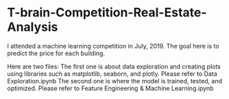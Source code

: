 # T-brain-Competition-Real-Estate-Analysis
I attended a machine learning competition in July, 2019.
The goal here is to predict the price for each building.

Here are two files: 
The first one is about data exploration and creating plots using libraries such as matplotlib, seaborn, and plotly. Please refer to Data Exploration.ipynb
The second one is where the model is trained, tested, and optimized. Please refer to Feature Engineering & Machine Learning.ipynb

